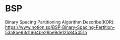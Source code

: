 # BSP
Binary Spacing Partitioning Algorithm
Describe(KOR): https://www.notion.so/BSP-Binary-Spacing-Partition-53a8be93d1664be28be9de12b845451a
